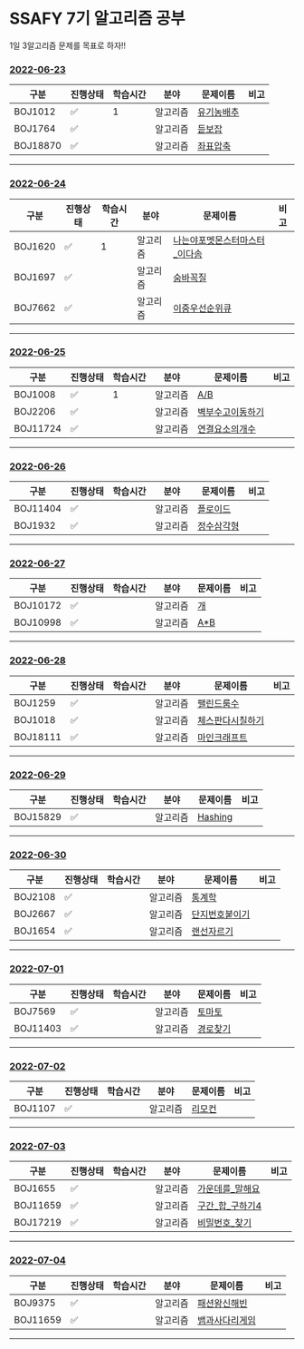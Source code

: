 # SSAFY 7기 알고리즘 공부

1일 3알고리즘 문제를 목표로 하자!!

### [2022-06-23](/2022-06/0623)

| 구분     | 진행상태           | 학습시간 | 분야     | 문제이름                                 | 비고 |
| -------- | ------------------ | -------- | -------- | ---------------------------------------- | ---- |
| BOJ1012  | :white_check_mark: | 1        | 알고리즘 | [유기농배추](/2022-06/0623/BOJ1012.java) |      |
| BOJ1764  | :white_check_mark: |          | 알고리즘 | [듣보잡](/2022-06/0623/BOJ1764.java)     |      |
| BOJ18870 | :white_check_mark: |          | 알고리즘 | [좌표압축](/2022-06/0623/BOJ18870.java)  |      |

---

### [2022-06-24](/2022-06/0624)

| 구분    | 진행상태           | 학습시간 | 분야     | 문제이름                                                     | 비고 |
| ------- | ------------------ | -------- | -------- | ------------------------------------------------------------ | ---- |
| BOJ1620 | :white_check_mark: | 1        | 알고리즘 | [나는야포멧몬스터마스터\_이다솜](/2022-06/0624/BOJ1620.java) |      |
| BOJ1697 | :white_check_mark: |          | 알고리즘 | [숨바꼭질](/2022-06/0624/BOJ1697.java)                       |      |
| BOJ7662 | :white_check_mark: |          | 알고리즘 | [이중우선순위큐](/2022-06/0624/BOJ18870.java)                |      |

---

### [2022-06-25](/2022-06/0625)

| 구분     | 진행상태           | 학습시간 | 분야     | 문제이름                                       | 비고 |
| -------- | ------------------ | -------- | -------- | ---------------------------------------------- | ---- |
| BOJ1008  | :white_check_mark: | 1        | 알고리즘 | [A/B](/2022-06/0625/BOJ1008.java)              |      |
| BOJ2206  | :white_check_mark: |          | 알고리즘 | [벽부수고이동하기](/2022-06/0625/BOJ2206.java) |      |
| BOJ11724 | :white_check_mark: |          | 알고리즘 | [연결요소의개수](/2022-06/0625/BOJ11724.java)  |      |

---

### [2022-06-26](/2022-06/0626)

| 구분     | 진행상태           | 학습시간 | 분야     | 문제이름                                 | 비고 |
| -------- | ------------------ | -------- | -------- | ---------------------------------------- | ---- |
| BOJ11404 | :white_check_mark: |          | 알고리즘 | [플로이드](/2022-06/0626/BOJ11404.java)  |      |
| BOJ1932  | :white_check_mark: |          | 알고리즘 | [정수삼각형](/2022-06/0626/BOJ1932.java) |      |

---

### [2022-06-27](/2022-06/0627)

| 구분     | 진행상태           | 학습시간 | 분야     | 문제이름                            | 비고 |
| -------- | ------------------ | -------- | -------- | ----------------------------------- | ---- |
| BOJ10172 | :white_check_mark: |          | 알고리즘 | [개](/2022-06/0627/BOJ10172.java)   |      |
| BOJ10998 | :white_check_mark: |          | 알고리즘 | [A\*B](/2022-06/0627/BOJ10998.java) |      |

---

### [2022-06-28](/2022-06/0628)

| 구분     | 진행상태           | 학습시간 | 분야     | 문제이름                                       | 비고 |
| -------- | ------------------ | -------- | -------- | ---------------------------------------------- | ---- |
| BOJ1259  | :white_check_mark: |          | 알고리즘 | [팰린드룸수](/2022-06/0628/BOJ1259.java)       |      |
| BOJ1018  | :white_check_mark: |          | 알고리즘 | [체스판다시칠하기](/2022-06/0628/BOJ1259.java) |      |
| BOJ18111 | :white_check_mark: |          | 알고리즘 | [마인크래프트](/2022-06/0628/BOJ18111.java)    |      |

---

### [2022-06-29](/2022-06/0629)

| 구분     | 진행상태           | 학습시간 | 분야     | 문제이름                               | 비고 |
| -------- | ------------------ | -------- | -------- | -------------------------------------- | ---- |
| BOJ15829 | :white_check_mark: |          | 알고리즘 | [Hashing](/2022-06/0629/BOJ15829.java) |      |

---

### [2022-06-30](/2022-06/0630)

| 구분    | 진행상태           | 학습시간 | 분야     | 문제이름                                     | 비고 |
| ------- | ------------------ | -------- | -------- | -------------------------------------------- | ---- |
| BOJ2108 | :white_check_mark: |          | 알고리즘 | [통계학](/2022-06/0630/BOJ2108.java)         |      |
| BOJ2667 | :white_check_mark: |          | 알고리즘 | [단지번호붙이기](/2022-06/0630/BOJ2667.java) |      |
| BOJ1654 | :white_check_mark: |          | 알고리즘 | [랜선자르기](/2022-06/0630/BOJ1654.java)     |      |

---

### [2022-07-01](/2022-07/0701)

| 구분     | 진행상태           | 학습시간 | 분야     | 문제이름                                | 비고 |
| -------- | ------------------ | -------- | -------- | --------------------------------------- | ---- |
| BOJ7569  | :white_check_mark: |          | 알고리즘 | [토마토](/2022-07/0701/BOJ7569.java)    |      |
| BOJ11403 | :white_check_mark: |          | 알고리즘 | [경로찾기](/2022-07/0701/BOJ11403.java) |      |

---

### [2022-07-02](/2022-07/0702)

| 구분    | 진행상태           | 학습시간 | 분야     | 문제이름                             | 비고 |
| ------- | ------------------ | -------- | -------- | ------------------------------------ | ---- |
| BOJ1107 | :white_check_mark: |          | 알고리즘 | [리모컨](/2022-07/0702/BOJ1107.java) |      |

---

### [2022-07-03](/2022-07/0703)

| 구분     | 진행상태           | 학습시간 | 분야     | 문제이름                                         | 비고 |
| -------- | ------------------ | -------- | -------- | ------------------------------------------------ | ---- |
| BOJ1655  | :white_check_mark: |          | 알고리즘 | [가운데를\_말해요](/2022-07/0703/BOJ1655.java)   |      |
| BOJ11659 | :white_check_mark: |          | 알고리즘 | [구간\_합\_구하기4](/2022-07/0703/BOJ11659.java) |      |
| BOJ17219 | :white_check_mark: |          | 알고리즘 | [비밀번호\_찾기](/2022-07/0703/BOJ17219.java)    |      |

---

### [2022-07-04](/2022-07/0704)

| 구분     | 진행상태           | 학습시간 | 분야     | 문제이름                                      | 비고 |
| -------- | ------------------ | -------- | -------- | --------------------------------------------- | ---- |
| BOJ9375  | :white_check_mark: |          | 알고리즘 | [패션왕신해빈](/2022-07/0704/BOJ9375.java)    |      |
| BOJ11659 | :white_check_mark: |          | 알고리즘 | [뱀과사다리게임](/2022-07/0704/BOJ16928.java) |      |

---

